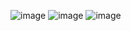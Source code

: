 ![image](https://github.com/user-attachments/assets/41fb851c-a55c-4151-85e5-85e23674a1b1)
![image](https://github.com/user-attachments/assets/e2ec80f9-9a23-407e-b43b-e042385e07dd)
![image](https://github.com/user-attachments/assets/bb70b8b9-d6ef-4128-a6f9-5c4188b25dd8)


